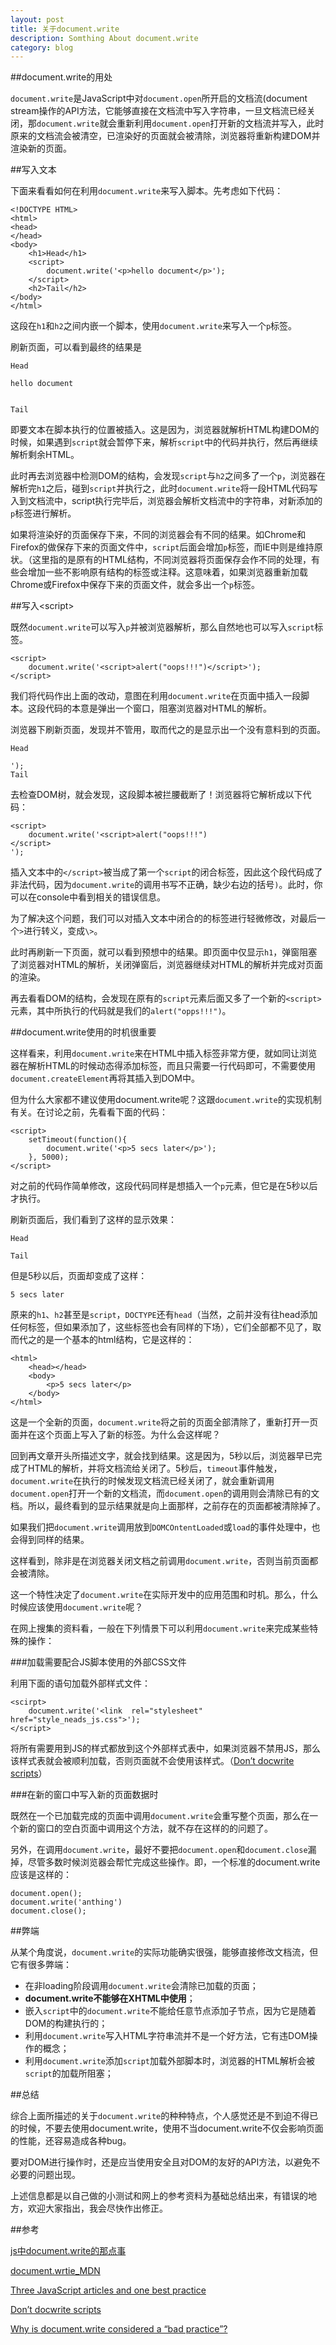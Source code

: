```yaml
---
layout: post
title: 关于document.write
description: Somthing About document.write
category: blog
---
```


##document.write的用处

`document.write`是JavaScript中对`document.open`所开启的文档流(document stream操作的API方法，它能够直接在文档流中写入字符串，一旦文档流已经关闭，那`document.write`就会重新利用`document.open`打开新的文档流并写入，此时原来的文档流会被清空，已渲染好的页面就会被清除，浏览器将重新构建DOM并渲染新的页面。

##写入文本

下面来看看如何在利用`document.write`来写入脚本。先考虑如下代码：

	<!DOCTYPE HTML>
	<html>
	<head>
	</head>
	<body>
		<h1>Head</h1>
		<script>
			document.write('<p>hello document</p>');
		</script>
		<h2>Tail</h2>
	</body>
	</html>

这段在`h1`和`h2`之间内嵌一个脚本，使用`document.write`来写入一个`p`标签。

刷新页面，可以看到最终的结果是

	Head
	
	hello document
	

	Tail

即要文本在脚本执行的位置被插入。这是因为，浏览器就解析HTML构建DOM的时候，如果遇到`script`就会暂停下来，解析`script`中的代码并执行，然后再继续解析剩余HTML。

此时再去浏览器中检测DOM的结构，会发现`script`与`h2`之间多了一个`p`，浏览器在解析完`h1`之后，碰到`script`并执行之，此时`document.write`将一段HTML代码写入到文档流中，script执行完毕后，浏览器会解析文档流中的字符串，对新添加的`p`标签进行解析。

如果将渲染好的页面保存下来，不同的浏览器会有不同的结果。如Chrome和Firefox的做保存下来的页面文件中，`script`后面会增加`p`标签，而IE中则是维持原状。（这里指的是原有的HTML结构，不同浏览器将页面保存会作不同的处理，有些会增加一些不影响原有结构的标签或注释。这意味着，如果浏览器重新加载Chrome或Firefox中保存下来的页面文件，就会多出一个`p`标签。

##写入<script\>

既然`document.write`可以写入`p`并被浏览器解析，那么自然地也可以写入`script`标签。

	<script>
		document.write('<script>alert("oops!!!")</script>');
	</script>

我们将代码作出上面的改动，意图在利用`document.write`在页面中插入一段脚本。这段代码的本意是弹出一个窗口，阻塞浏览器对HTML的解析。

浏览器下刷新页面，发现并不管用，取而代之的是显示出一个没有意料到的页面。

	Head
	
	');
	Tail

去检查DOM树，就会发现，这段脚本被拦腰截断了！浏览器将它解析成以下代码：

	<script>
		document.write('<script>alert("oops!!!")
	</script>
	');
	
插入文本中的`</script>`被当成了第一个`script`的闭合标签，因此这个段代码成了非法代码，因为`document.write`的调用书写不正确，缺少右边的括号`)`。此时，你可以在console中看到相关的错误信息。

为了解决这个问题，我们可以对插入文本中闭合的的标签进行轻微修改，对最后一个`>`进行转义，变成`\>`。

此时再刷新一下页面，就可以看到预想中的结果。即页面中仅显示`h1`，弹窗阻塞了浏览器对HTML的解析，关闭弹窗后，浏览器继续对HTML的解析并完成对页面的渲染。

再去看看DOM的结构，会发现在原有的`script`元素后面又多了一个新的`<script>`元素，其中所执行的代码就是我们的`alert("opps!!!")`。

##document.write使用的时机很重要

这样看来，利用`document.write`来在HTML中插入标签非常方便，就如同让浏览器在解析HTML的时候动态得添加标签，而且只需要一行代码即可，不需要使用`document.createElement`再将其插入到DOM中。

但为什么大家都不建议使用document.write呢？这跟`document.write`的实现机制有关。在讨论之前，先看看下面的代码：

	<script>
		setTimeout(function(){
			document.write('<p>5 secs later</p>');
		}, 5000);
	</script>

对之前的代码作简单修改，这段代码同样是想插入一个`p`元素，但它是在5秒以后才执行。

刷新页面后，我们看到了这样的显示效果：

	Head
	
	Tail

但是5秒以后，页面却变成了这样：

	5 secs later

原来的`h1`、`h2`甚至是`script`，`DOCTYPE`还有`head`（当然，之前并没有往head添加任何标签，但如果添加了，这些标签也会有同样的下场），它们全部都不见了，取而代之的是一个基本的html结构，它是这样的：
	
	<html>
		<head></head>
		<body>
			<p>5 secs later</p>
		</body>
	</html>

这是一个全新的页面，`document.write`将之前的页面全部清除了，重新打开一页面并在这个页面上写入了新的标签。为什么会这样呢？

回到再文章开头所描述文字，就会找到结果。这是因为，5秒以后，浏览器早已完成了HTML的解析，并将文档流给关闭了。5秒后，`timeout`事件触发，`document.write`在执行的时候发现文档流已经关闭了，就会重新调用`document.open`打开一个新的文档流，而`document.open`的调用则会清除已有的文档。所以，最终看到的显示结果就是向上面那样，之前存在的页面都被清除掉了。

如果我们把`document.write`调用放到`DOMCOntentLoaded`或`load`的事件处理中，也会得到同样的结果。

这样看到，除非是在浏览器关闭文档之前调用`document.write`，否则当前页面都会被清除。


这一个特性决定了`document.write`在实际开发中的应用范围和时机。那么，什么时候应该使用`document.write`呢？

在网上搜集的资料看，一般在下列情景下可以利用`document.write`来完成某些特殊的操作：

###加载需要配合JS脚本使用的外部CSS文件

利用下面的语句加载外部样式文件：

	<scirpt>
		document.write('<link  rel="stylesheet" href="style_neads_js.css">');
	</script>

将所有需要用到JS的样式都放到这个外部样式表中，如果浏览器不禁用JS，那么该样式表就会被顺利加载，否则页面就不会使用该样式。（[Don’t docwrite scripts](http://www.stevesouders.com/blog/2012/04/10/dont-docwrite-scripts/)）

###在新的窗口中写入新的页面数据时

既然在一个已加载完成的页面中调用`document.write`会重写整个页面，那么在一个新的窗口的空白页面中调用这个方法，就不存在这样的的问题了。

另外，在调用`document.write`，最好不要把`document.open`和`document.close`漏掉，尽管多数时候浏览器会帮忙完成这些操作。即，一个标准的document.write应该是这样的：

	document.open();
	document.write('anthing')
	document.close();

##弊端

从某个角度说，`document.write`的实际功能确实很强，能够直接修改文档流，但它有很多弊端：

- 在非loading阶段调用`document.write`会清除已加载的页面；
- **document.write不能够在XHTML中使用**；
- 嵌入`script`中的`document.write`不能给任意节点添加子节点，因为它是随着DOM的构建执行的；
- 利用`document.write`写入HTML字符串流并不是一个好方法，它有违DOM操作的概念；
- 利用`document.write`添加`script`加载外部脚本时，浏览器的HTML解析会被`script`的加载所阻塞；

##总结

综合上面所描述的关于`document.write`的种种特点，个人感觉还是不到迫不得已的时候，不要去使用document.write，使用不当document.write不仅会影响页面的性能，还容易造成各种bug。

要对DOM进行操作时，还是应当使用安全且对DOM的友好的API方法，以避免不必要的问题出现。

上述信息都是以自己做的小测试和网上的参考资料为基础总结出来，有错误的地方，欢迎大家指出，我会尽快作出修正。


##参考

[js中document.write的那点事](http://www.cnblogs.com/dh616854836/articles/2140349.html)

[document.wrtie_MDN](https://developer.mozilla.org/en-US/docs/Web/API/Document/write)

[Three JavaScript articles and one best practice](http://www.quirksmode.org/blog/archives/2005/06/three_javascrip_1.html)

[Don’t docwrite scripts](http://www.stevesouders.com/blog/2012/04/10/dont-docwrite-scripts/)

[Why is document.write considered a “bad practice”?](http://stackoverflow.com/questions/802854/why-is-document-write-considered-a-bad-practice)